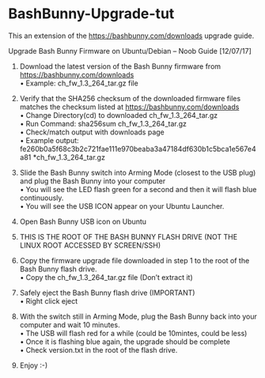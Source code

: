 # BashBunny-Upgrade-tut

This an extension of the https://bashbunny.com/downloads upgrade guide.

Upgrade Bash Bunny Firmware on Ubuntu/Debian – Noob Guide [12/07/17]
1.	Download the latest version of the Bash Bunny firmware from https://bashbunny.com/downloads<br>
    •	Example: ch_fw_1.3_264_tar.gz file
    
2.	Verify that the SHA256 checksum of the downloaded firmware files matches the checksum listed at https://bashbunny.com/downloads<br>
    •	Change Directory(cd) to downloaded ch_fw_1.3_264_tar.gz<br>
    •	Run Command: sha256sum ch_fw_1.3_264_tar.gz<br>
    •	Check/match output with downloads page<br>
    •	Example output: fe260b0a5f68c3b2c721fae111e970beaba3a47184df630b1c5bca1e567e4a81 *ch_fw_1.3_264_tar.gz
    
3.	Slide the Bash Bunny switch into Arming Mode (closest to the USB plug) and plug the Bash Bunny into your computer<br>
    •	You will see the LED flash green for a second and then it will flash blue continuously.<br>
    •	You will see the USB ICON appear on your Ubuntu Launcher.
    
4.	Open Bash Bunny USB icon on Ubuntu

5.	THIS IS THE ROOT OF THE BASH BUNNY FLASH DRIVE (NOT THE LINUX ROOT ACCESSED BY SCREEN/SSH)

6.	Copy the firmware upgrade file downloaded in step 1 to the root of the Bash Bunny flash drive.<br>
    •	Copy the ch_fw_1.3_264_tar.gz file (Don’t extract it)
    
7.	Safely eject the Bash Bunny flash drive (IMPORTANT)<br>
    •	Right click eject
    
8.	With the switch still in Arming Mode, plug the Bash Bunny back into your computer and wait 10 minutes.<br>
    •	The USB will flash red for a while (could be 10mintes, could be less)<br>
    •	Once it is flashing blue again, the upgrade should be complete<br>
    •	Check version.txt in the root of the flash drive. 
    
9.	Enjoy :-) 

